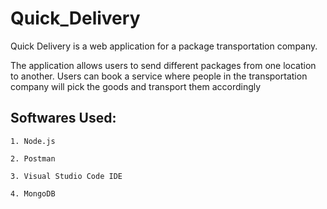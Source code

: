 # Quick_Delivery
Quick Delivery is a web application for a package transportation company.

The application allows users to send different packages from one location to another. Users can book a service where people in the transportation company will pick the goods and transport them accordingly

## Softwares Used:

    1. Node.js

    2. Postman

    3. Visual Studio Code IDE

    4. MongoDB
